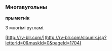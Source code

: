 ### Многавугольны
**прыметнік**

З многімі вугламі.

<a rel="author">[http://rv-blr.com/](http://rv-blr.com/slounik.jsp?letterId=0&maskId=0&pageId=1704)</a>
